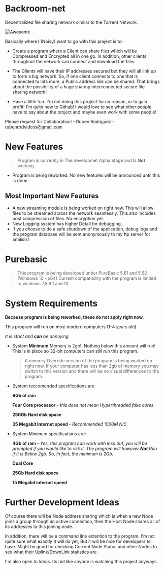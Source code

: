 # Backroom-net

Decentralized file sharing network similar to the Torrent Network.

![Awesome](https://cdn.rawgit.com/sindresorhus/awesome/d7305f38d29fed78fa85652e3a63e154dd8e8829/media/badge.svg)

Basically where I (Noisy) want to go with this project is to-

* Create a program where a Client can share files which will be Compressed and Encrypted all in one go.
   In addition, other clients throughout the network can connect and download the files.

* The Clients will have their IP addresses secured but they will all link up to form a big network. 
   So, If one client connects to one that is connected to lots more, a Public address link can be shared.
   That brings about the possibility of a huge sharing interconnected secure file sharing network!

* Have a little fun. I'm not doing this project for no reason, or to gain profit! I'm quite new to Github!
   I would love to see what other people have to say about the project and maybe even work with some people!


Please request for Collaboration!  - Ruben Rodriguez - rubenrodvideos@gmail.com

# New Features

> Program is currently in The developmet Alpha stage and Is **Not** working.

* Program is being reworked. No new features will be announced until this is done.

## Most Important New Features
* A new streaming module is being worked on right now. This will allow files to be streamed across the network seamlessly. This also includes post compression of files. No encryption yet.
* New Logging system has higher Detail for debugging.
* If you choose to do a safe shutdown of the application, debug logs and the program database will be sent anonymously to my ftp server for analisis! 


# Purebasic

> This program is being developed under PureBasic 5.61 and 5.62 (Windows 10 - x64)
> Current compatibility with the program is limited to windows 7,8,8.1 and 10 

# System Requirements

**Because program is being reworked, these do not apply right now.**

This program will run on most modern computers (1-4 years old)

_It is strict and **can** be annoying_

* System **Minimum** Memory is 2gb!!
  Nothing below this amount will run! This is in place so 32-bit computers can still run this program.
  
  > A memory Override version of the program is being worked on right now.
  > If your computer has less than 2gb of memory you may switch to this version and
  > there will be no visual differences to the program.
  
* System reccomended specifications are:

   **6Gb of ram**

   **Four Core processor** - *this does not mean Hyperthreaded fake cores.*

   **250Gb Hard disk space**

   **35 Megabit internet speed** - *Recommended 1000M NIC*
   
* System Minimum specifications are:

   **4Gb of ram** - *Yes, this program can work with less but, you will be prompted if you would like to risk it. The program will      however **Not** Run if it is Below 2gb. So, In fact, the minimum is 2Gb.*

   **Dual Core**

   **25Gb Hard disk space**

   **15 Megabit internet speed**

# Further Development Ideas

Of course there will be Node address sharing which is when a new Node joins a group through an active connection, then the Host Node shares all of its addresses to this joining node.

In addition, there will be a command line extention to the program. I'm not quite sure what exactly It will do yet, But it will be nice for developers to have. Might be good for checking Current Node Status and other Nodes to see what their Uplink/DownLink statistics are.

I'm also open to Ideas. Its not like anyone is watching this project anyways.
  


